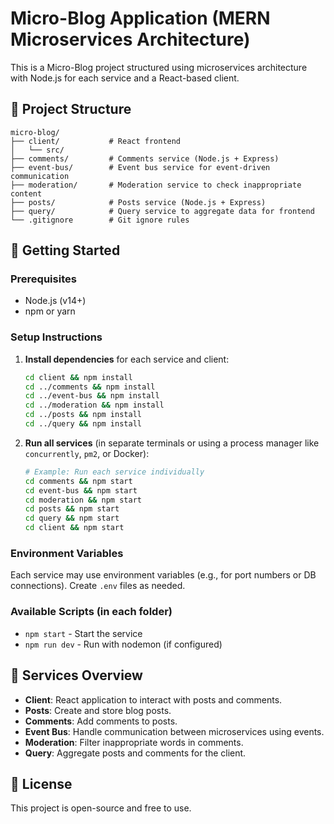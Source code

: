 # Micro-Blog Application (MERN Microservices Architecture)

This is a Micro-Blog project structured using microservices architecture with Node.js for each service and a React-based client.

## 📁 Project Structure

```
micro-blog/
├── client/           # React frontend
│   └── src/
├── comments/         # Comments service (Node.js + Express)
├── event-bus/        # Event bus service for event-driven communication
├── moderation/       # Moderation service to check inappropriate content
├── posts/            # Posts service (Node.js + Express)
├── query/            # Query service to aggregate data for frontend
└── .gitignore        # Git ignore rules
```

## 🚀 Getting Started

### Prerequisites

-   Node.js (v14+)
-   npm or yarn

### Setup Instructions

1. **Install dependencies** for each service and client:

    ```bash
    cd client && npm install
    cd ../comments && npm install
    cd ../event-bus && npm install
    cd ../moderation && npm install
    cd ../posts && npm install
    cd ../query && npm install
    ```

2. **Run all services** (in separate terminals or using a process manager like `concurrently`, `pm2`, or Docker):

    ```bash
    # Example: Run each service individually
    cd comments && npm start
    cd event-bus && npm start
    cd moderation && npm start
    cd posts && npm start
    cd query && npm start
    cd client && npm start
    ```

### Environment Variables

Each service may use environment variables (e.g., for port numbers or DB connections). Create `.env` files as needed.

### Available Scripts (in each folder)

-   `npm start` - Start the service
-   `npm run dev` - Run with nodemon (if configured)

## 🧱 Services Overview

-   **Client**: React application to interact with posts and comments.
-   **Posts**: Create and store blog posts.
-   **Comments**: Add comments to posts.
-   **Event Bus**: Handle communication between microservices using events.
-   **Moderation**: Filter inappropriate words in comments.
-   **Query**: Aggregate posts and comments for the client.

## 📝 License

This project is open-source and free to use.

